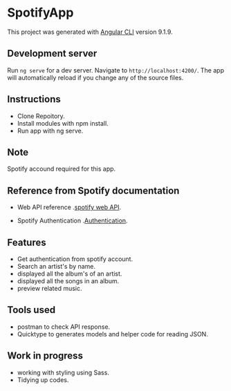 # SpotifyApp

This project was generated with [Angular CLI](https://github.com/angular/angular-cli) version 9.1.9.

## Development server

Run `ng serve` for a dev server. Navigate to `http://localhost:4200/`. The app will automatically reload if you change any of the source files.

## Instructions

- Clone Repoitory.
- Install modules with npm install.
- Run app with ng serve.

## Note

Spotify accound required for this app.

## Reference from Spotify documentation

- Web API reference .[spotify web API](https://developer.spotify.com/documentation/web-api/).

- Spotify Authentication .[Authentication](https://developer.spotify.com/documentation/general/guides/authorization-guide/).

## Features

- Get authentication from spotify account.
- Search an artist's by name.
- displayed all the album's of an artist.
- displayed all the songs in an album.
- preview related music.

## Tools used

- postman to check API response.
- Quicktype to generates models and helper code for reading JSON.

## Work in progress

- working with styling using Sass.
- Tidying up codes.

